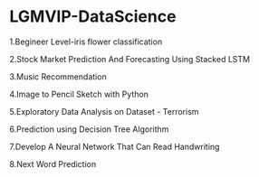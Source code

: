 # LGMVIP-DataScience
1.Begineer Level-iris flower classification

2.Stock Market Prediction And Forecasting Using Stacked LSTM

3.Music Recommendation

4.Image to Pencil Sketch with Python

5.Exploratory Data Analysis on Dataset - Terrorism

6.Prediction using Decision Tree  Algorithm

7.Develop A Neural Network That Can Read Handwriting

8.Next Word Prediction
